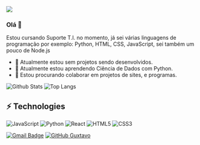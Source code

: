 <img src="https://media.discordapp.net/attachments/1010989706323959851/1013054996910194790/zyro-image.png"> 

### Olá 👋 
Estou cursando Suporte T.I. no momento, já sei várias linguagens de programação por exemplo: Python, HTML, CSS, JavaScript, sei também um pouco de Node.js
- 🔭 Atualmente estou sem projetos sendo desenvolvidos.
- 🌱 Atualmente estou aprendendo Ciência de Dados com Python.
- 🤝 Estou procurando colaborar em projetos de sites, e programas.

![Github Stats](https://github-readme-stats.vercel.app/api?username=guxtavodev&count_private=true&show_icons=true&include_all_commits=true)
![Top Langs](https://github-readme-stats.vercel.app/api/top-langs/?username=guxtavodev&hide=TeX&layout=compact)

## ⚡ Technologies

![JavaScript](https://img.shields.io/badge/-JavaScript-black?style=flat-square&logo=javascript)
![Python](https://img.shields.io/badge/-Python-black?style=flat-square&logo=Python)
![React](https://img.shields.io/badge/-React-black?style=flat-square&logo=react)
![HTML5](https://img.shields.io/badge/-HTML5-E34F26?style=flat-square&logo=html5&logoColor=white)
![CSS3](https://img.shields.io/badge/-CSS3-1572B6?style=flat-square&logo=css3)

[![Gmail Badge](https://img.shields.io/badge/guxtavodev@gmail.com-006bed?style=flat-square&logo=Gmail&logoColor=white&link=mailto:guxtavodev@gmail.com)](mailto:guxtavodev@gmail.com) 
[![GitHub Guxtavo](https://img.shields.io/github/followers/Guxtavo.?label=follow&style=social)](https://github.com/guxtavodev/)
